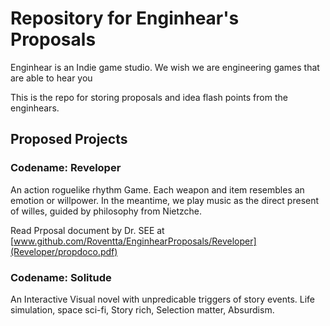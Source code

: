# Repository for Enginhear's Proposals

Enginhear is an Indie game studio. We wish we are engineering games that are able to hear you

This is the repo for storing proposals and idea flash points from the enginhears.

## Proposed Projects

### Codename: Reveloper

An action roguelike rhythm Game. Each weapon and item resembles an emotion or willpower. In the meantime, we play music as the direct present of willes, guided by philosophy from Nietzche.

Read Prposal document by Dr. SEE at [www.github.com/Roventta/EnginhearProposals/Reveloper](Reveloper/propdoco.pdf)

### Codename: Solitude

An Interactive Visual novel with unpredicable triggers of story events. Life simulation, space sci-fi, Story rich, Selection matter, Absurdism. 
